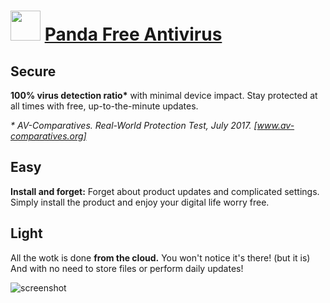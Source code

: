 ﻿# <img src="https://cdn.jsdelivr.net/gh/chtof/chocolatey-packages/manual/pandafreeantivirus/pandafreeantivirus.png" width="48" height="48"/> [Panda Free Antivirus](https://chocolatey.org/packages/pandafreeantivirus)

## Secure
**100% virus detection ratio&ast;** with minimal device impact.
Stay protected at all times with free, up-to-the-minute updates.

_* AV-Comparatives. Real-World Protection Test, July 2017. [www.av-comparatives.org]_

## Easy
**Install and forget:** Forget about product updates and complicated settings.
Simply install the product and enjoy your digital life worry free.

## Light
All the wotk is done **from the cloud.** You won't notice it's there! (but it is)
And with no need to store files or perform daily updates!

![screenshot](https://cdn.jsdelivr.net/gh/chtof/chocolatey-packages/manual/pandafreeantivirus/screenshot.png)